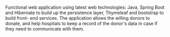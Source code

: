 Functional web application using latest web technologies: Java, Spring Boot and Hibernate to build up the persistence layer, Thymeleaf and bootstrap to build front- end services. 
The application allows the willing donors to donate, and help hospitals to keep a record of the donor's data in case if they need to communicate with them.

